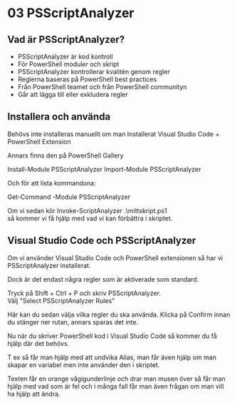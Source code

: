 # 03 PSScriptAnalyzer

## Vad är PSScriptAnalyzer?

- PSScriptAnalyzer är kod kontroll
- För PowerShell moduler och skript
- PSScriptAnalyzer kontrollerar kvalitén genom regler
- Reglerna baseras på PowerShell best practices
- Från PowerShell teamet och från PowerShell communityn
- Går att lägga till eller exkludera regler

## Installera och använda

Behövs inte installeras manuellt om man Installerat Visual Studio Code + PowerShell Extension

Annars finns den på PowerShell Gallery

Install-Module PSScriptAnalyzer
Import-Module PSScriptAnalyzer

Och för att lista kommandona:

Get-Command -Module PSScriptAnalyzer

Om vi sedan kör Invoke-ScriptAnalyzer .\mittskript.ps1  
så kommer vi få hjälp med vad vi kan förbättra i skriptet.

## Visual Studio Code och PSScriptAnalyzer

Om vi använder Visual Studio Code och PowerShell extensionen så har vi PSScriptAnalyzer installerat.

Dock är det endast några regler som är aktiverade som standard.

Tryck på Shift + Ctrl + P och skriv PSScriptAnalyzer.  
Välj "Select PSScriptAnalyzer Rules"

Här kan du sedan välja vilka regler du ska använda.
Klicka på Confirm innan du stänger ner rutan, annars sparas det inte.

Nu när du skriver PowerShell kod i Visual Studio Code så kommer du få hjälp där det behövs.

T ex så får man hjälp med att undvika Alias, man får även hjälp om man skapar en variabel men inte använder den i skriptet.

Texten får en orange vågigunderlinje och drar man musen över så får man hjälp med vad som är fel och i många fall får man även frågan om man vill ha hjälp att ändra.
